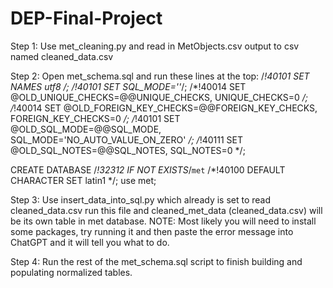 # DEP-Final-Project

Step 1: Use met_cleaning.py and read in MetObjects.csv output to csv named cleaned_data.csv


Step 2: Open met_schema.sql and run these lines at the top:
/*!40101 SET NAMES utf8 */;
/*!40101 SET SQL_MODE=''*/;
/*!40014 SET @OLD_UNIQUE_CHECKS=@@UNIQUE_CHECKS, UNIQUE_CHECKS=0 */;
/*!40014 SET @OLD_FOREIGN_KEY_CHECKS=@@FOREIGN_KEY_CHECKS, FOREIGN_KEY_CHECKS=0 */;
/*!40101 SET @OLD_SQL_MODE=@@SQL_MODE, SQL_MODE='NO_AUTO_VALUE_ON_ZERO' */;
/*!40111 SET @OLD_SQL_NOTES=@@SQL_NOTES, SQL_NOTES=0 */;

CREATE DATABASE /*!32312 IF NOT EXISTS*/`met` /*!40100 DEFAULT CHARACTER SET latin1 */;
use met;



Step 3: Use insert_data_into_sql.py which already is set to read cleaned_data.csv run this file and 
        cleaned_met_data (cleaned_data.csv) will be its own table in met database.
        NOTE: Most likely you will need to install some packages, try running it and then paste the error
              message into ChatGPT and it will tell you what to do.



Step 4: Run the rest of the met_schema.sql script to finish building and populating normalized tables.
